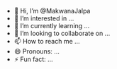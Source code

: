 - 👋 Hi, I’m @MakwanaJalpa
- 👀 I’m interested in ...
- 🌱 I’m currently learning ...
- 💞️ I’m looking to collaborate on ...
- 📫 How to reach me ...
- 😄 Pronouns: ...
- ⚡ Fun fact: ...

<!---
MakwanaJalpa/MakwanaJalpa is a ✨ special ✨ repository because its `README.md` (this file) appears on your GitHub profile.
You can click the Preview link to take a look at your changes.
--->
